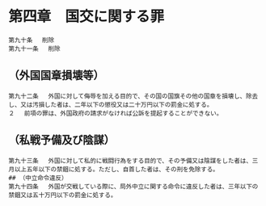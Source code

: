 # 第四章　国交に関する罪

```
第九十条 　削除
第九十一条 　削除
```
## （外国国章損壊等）
```
第九十二条 　外国に対して侮辱を加える目的で、その国の国旗その他の国章を損壊し、除去し、又は汚損した者は、二年以下の懲役又は二十万円以下の罰金に処する。
２ 　前項の罪は、外国政府の請求がなければ公訴を提起することができない。
```
## （私戦予備及び陰謀）
```
第九十三条 　外国に対して私的に戦闘行為をする目的で、その予備又は陰謀をした者は、三月以上五年以下の禁錮に処する。ただし、自首した者は、その刑を免除する。
## （中立命令違反）
第九十四条 　外国が交戦している際に、局外中立に関する命令に違反した者は、三年以下の禁錮又は五十万円以下の罰金に処する。
```
